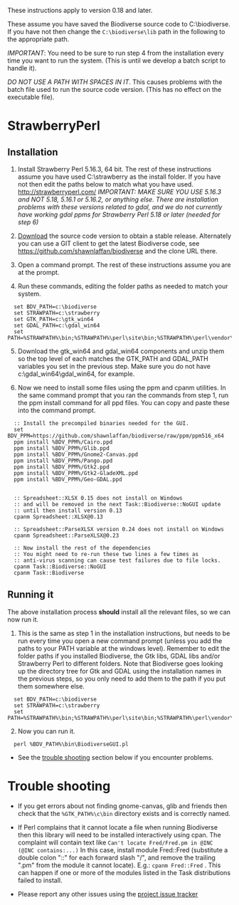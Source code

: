 These instructions apply to version 0.18 and later.

These assume you have saved the Biodiverse source code to C:\biodiverse.  If you have not then change the `C:\biodiverse\lib` path in the following to the appropriate path.

_IMPORTANT_:  You need to be sure to run step 4 from the installation every time you want to run the system.  (This is until we develop a batch script to handle it).

_DO NOT USE A PATH WITH SPACES IN IT_.  This causes problems with the batch file used to run the source code version.  (This has no effect on the executable file).





# StrawberryPerl #


## Installation ##


1.  Install Strawberry Perl 5.16.3, 64 bit.  The rest of these instructions assume you have used C:\strawberry as the install folder.  If you have not then edit the paths below to match what you have used.  http://strawberryperl.com/  _IMPORTANT:  MAKE SURE YOU USE 5.16.3 and NOT 5.18, 5.16.1 or 5.16.2, or anything else.  There are installation problems with these versions related to gdal, and we do not currently have working gdal ppms for Strawberry Perl 5.18 or later (needed for step 6)_

2.  [Download](Downloads) the source code version to obtain a stable release.  Alternately you can use a GIT client to get the latest Biodiverse code, see https://github.com/shawnlaffan/biodiverse and the clone URL there.

3.  Open a command prompt.  The rest of these instructions assume you are at the prompt.

4.  Run these commands, editing the folder paths as needed to match your system.

```dos
  set BDV_PATH=c:\biodiverse
  set STRAWPATH=c:\strawberry
  set GTK_PATH=c:\gtk_win64
  set GDAL_PATH=c:\gdal_win64
  set PATH=%STRAWPATH%\bin;%STRAWPATH%\perl\site\bin;%STRAWPATH%\perl\vendor\bin;%STRAWPATH%\perl\bin;%GTK_PATH%\c\bin;%GDAL_PATH%\bin;%PATH%
```

5.  Download the gtk_win64 and gdal_win64 components and unzip them so the top level of each matches the GTK_PATH and GDAL_PATH variables you set in the previous step.  Make sure you do not have c:\gdal_win64\gdal_win64, for example.  


6.  Now we need to install some files using the ppm and cpanm utilities.  In the same command prompt that you ran the commands from step 1, run the ppm install command for all ppd files.  You can copy and paste these into the command prompt.  

```
  :: Install the precompiled binaries needed for the GUI.
  set BDV_PPM=https://github.com/shawnlaffan/biodiverse/raw/ppm/ppm516_x64
  ppm install %BDV_PPM%/Cairo.ppd 
  ppm install %BDV_PPM%/Glib.ppd 
  ppm install %BDV_PPM%/Gnome2-Canvas.ppd 
  ppm install %BDV_PPM%/Pango.ppd
  ppm install %BDV_PPM%/Gtk2.ppd
  ppm install %BDV_PPM%/Gtk2-GladeXML.ppd
  ppm install %BDV_PPM%/Geo-GDAL.ppd


  :: Spreadsheet::XLSX 0.15 does not install on Windows 
  :: and will be removed in the next Task::Biodiverse::NoGUI update
  :: until then install version 0.13
  cpanm Spreadsheet::XLSX@0.13

  :: Spreadsheet::ParseXLSX version 0.24 does not install on Windows
  cpanm Spreadsheet::ParseXLSX@0.23

  :: Now install the rest of the dependencies
  :: You might need to re-run these two lines a few times as 
  :: anti-virus scanning can cause test failures due to file locks.
  cpanm Task::Biodiverse::NoGUI
  cpanm Task::Biodiverse

```


## Running it ##

The above installation process **should** install all the relevant files, so we can now run it.

1.  This is the same as step 1 in the installation instructions, but needs to be run every time you open a new command prompt (unless you add the paths to your PATH variable at the windows level).  Remember to edit the folder paths if you installed Biodiverse, the Gtk libs, GDAL libs and/or Strawberry Perl to different folders.  Note that Biodiverse goes looking up the directory tree for Gtk and GDAL using the installation names in the previous steps, so you only need to add them to the path if you put them somewhere else.

```dos
  set BDV_PATH=c:\biodiverse
  set STRAWPATH=c:\strawberry
  set PATH=%STRAWPATH%\bin;%STRAWPATH%\perl\site\bin;%STRAWPATH%\perl\vendor\bin;%STRAWPATH%\perl\bin;%BDV_PATH%\bin;%PATH%
```

2.  Now you can run it.

```dos
  perl %BDV_PATH%\bin\BiodiverseGUI.pl
```


  * See the [trouble shooting](#trouble-shooting) section below if you encounter problems.


# Trouble shooting #

  * If you get errors about not finding gnome-canvas, glib and friends then check that the `%GTK_PATH%\c\bin` directory exists and is correctly named.
  * If Perl complains that it cannot locate a file when running Biodiverse then this library will need to be installed interactively using cpan. The complaint will contain text like `Can't locate Fred/Fred.pm in @INC (@INC contains:...)`  In this case, install module Fred::Fred (substitute a double colon "::" for each forward slash "/", and remove the trailing ".pm" from the module it cannot locate). E.g.: `cpanm Fred::Fred` . This can happen if one or more of the modules listed in the Task distributions failed to install.

  * Please report any other issues using the [project issue tracker](https://github.com/shawnlaffan/biodiverse/issues/)
